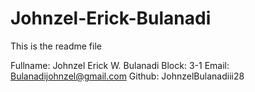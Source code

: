 # Johnzel-Erick-Bulanadi
This is the readme file

Fullname: Johnzel Erick W. Bulanadi
Block: 3-1
Email: Bulanadijohnzel@gmail.com
Github: JohnzelBulanadiii28
